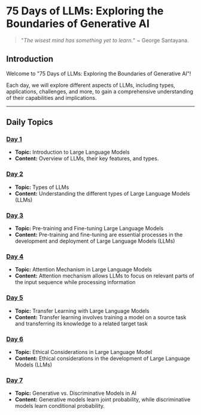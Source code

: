 # 75 Days of LLMs: Exploring the Boundaries of Generative AI

> "_The wisest mind has something yet to learn._" ~ George Santayana.

## Introduction
Welcome to "75 Days of LLMs: Exploring the Boundaries of Generative AI"!

Each day, we will explore different aspects of LLMs, including types, applications, challenges, and more, to gain a comprehensive understanding of their capabilities and implications.

---

## Daily Topics

### [Day 1](Day-1/day1.md)
- **Topic:** Introduction to Large Language Models
- **Content:** Overview of LLMs, their key features, and types.

### [Day 2](Day-2/day2.md)
- **Topic:** Types of LLMs
- **Content:** Understanding the different types of Large Language Models (LLMs)

### [Day 3](Day-3/day3.md)
- **Topic:** Pre-training and Fine-tuning Large Language Models
- **Content:** Pre-training and fine-tuning are essential processes in the development and deployment of Large Language Models (LLMs)
### [Day 4](Day-4/day4.md)
- **Topic:** Attention Mechanism in Large Language Models
- **Content:** Attention mechanism allows LLMs to focus on relevant parts of the input sequence while processing information

### [Day 5](Day-5/day5.md)
- **Topic:** Transfer Learning with Large Language Models 
- **Content:** Transfer learning involves training a model on a source task and transferring its knowledge to a related target task

### [Day 6](Day-6/day6.md)
- **Topic:** Ethical Considerations in Large Language Model
- **Content:** Ethical considerations in the development of Large Language Models (LLMs)

### [Day 7](Day-7/day7.md)
- **Topic:** Generative vs. Discriminative Models in AI 
- **Content:** Generative models learn joint probability, while discriminative models learn conditional probability.
